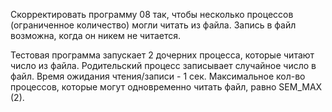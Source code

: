 Скорректировать программу 08 так, чтобы несколько процессов (ограниченное количество) могли читать из файла. Запись в файл возможна, когда он никем не читается.

Тестовая программа запускает 2 дочерних процесса, которые читают число из файла. Родительский процесс записывает случайное число в файл. Время ожидания чтения/записи - 1 сек. Максимальное кол-во процессов, которые могут одновременно читать файл, равно SEM_MAX (2).